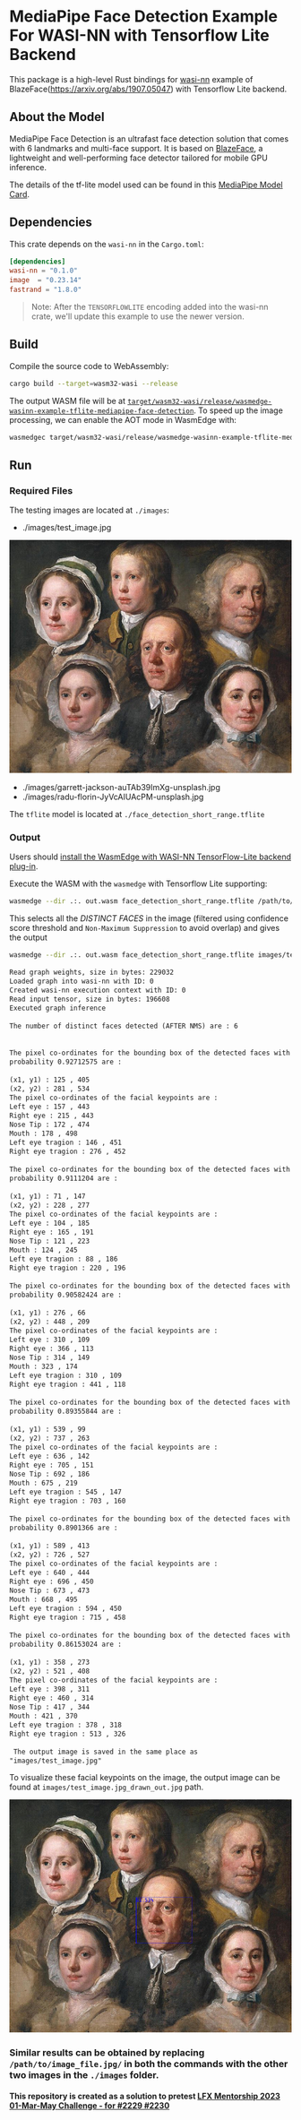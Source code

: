 # MediaPipe Face Detection Example For WASI-NN with Tensorflow Lite Backend

This package is a high-level Rust bindings for [wasi-nn] example of BlazeFace(https://arxiv.org/abs/1907.05047) with Tensorflow Lite backend.

[wasi-nn]: https://github.com/WebAssembly/wasi-nn

## About the Model
MediaPipe Face Detection is an ultrafast face detection solution that comes with 6 landmarks and multi-face support. It is based on [BlazeFace](https://arxiv.org/abs/1907.05047), a lightweight and well-performing face detector tailored for mobile GPU inference.

The details of the tf-lite model used can be found in this [MediaPipe Model Card](https://drive.google.com/file/d/1d4-xJP9PVzOvMBDgIjz6NhvpnlG9_i0S/preview).

## Dependencies

This crate depends on the `wasi-nn` in the `Cargo.toml`:

```toml
[dependencies]
wasi-nn = "0.1.0"
image  = "0.23.14"
fastrand = "1.8.0" 
```

> Note: After the `TENSORFLOWLITE` encoding added into the wasi-nn crate, we'll update this example to use the newer version.

## Build

Compile the source code to WebAssembly:

```bash
cargo build --target=wasm32-wasi --release
```

The output WASM file will be at [`target/wasm32-wasi/release/wasmedge-wasinn-example-tflite-mediapipe-face-detection`](target/wasm32-wasi/release/wasmedge-wasinn-example-tflite-mediapipe-face-detection.wasm).
To speed up the image processing, we can enable the AOT mode in WasmEdge with:

```bash
wasmedgec target/wasm32-wasi/release/wasmedge-wasinn-example-tflite-mediapipe-face-detection.wasm out.wasm
```

## Run

### Required Files

The testing images are located at `./images`:

- ./images/test_image.jpg

![6 faces in detection](./images/test_image.jpg)
- ./images/garrett-jackson-auTAb39ImXg-unsplash.jpg
- ./images/radu-florin-JyVcAIUAcPM-unsplash.jpg


The `tflite` model is located at `./face_detection_short_range.tflite`

### Output

Users should [install the WasmEdge with WASI-NN TensorFlow-Lite backend plug-in](https://wasmedge.org/book/en/write_wasm/rust/wasinn.html#get-wasmedge-with-wasi-nn-plug-in-tensorflow-lite-backend).

Execute the WASM with the `wasmedge` with Tensorflow Lite supporting:

```bash
wasmedge --dir .:. out.wasm face_detection_short_range.tflite /path/to/image_file.jpg/
```

This selects all the *DISTINCT FACES* in the image (filtered using confidence score threshold and `Non-Maximum Suppression` to avoid overlap) and gives the output

```bash
wasmedge --dir .:. out.wasm face_detection_short_range.tflite images/test_image.jpg 
```
```console
Read graph weights, size in bytes: 229032
Loaded graph into wasi-nn with ID: 0
Created wasi-nn execution context with ID: 0
Read input tensor, size in bytes: 196608
Executed graph inference

The number of distinct faces detected (AFTER NMS) are : 6 


The pixel co-ordinates for the bounding box of the detected faces with probability 0.92712575 are : 

(x1, y1) : 125 , 405
(x2, y2) : 281 , 534
The pixel co-ordinates of the facial keypoints are :
Left eye : 157 , 443 
Right eye : 215 , 443
Nose Tip : 172 , 474 
Mouth : 178 , 498 
Left eye tragion : 146 , 451 
Right eye tragion : 276 , 452 

The pixel co-ordinates for the bounding box of the detected faces with probability 0.9111204 are : 

(x1, y1) : 71 , 147
(x2, y2) : 228 , 277
The pixel co-ordinates of the facial keypoints are :
Left eye : 104 , 185 
Right eye : 165 , 191
Nose Tip : 121 , 223 
Mouth : 124 , 245 
Left eye tragion : 88 , 186 
Right eye tragion : 220 , 196 

The pixel co-ordinates for the bounding box of the detected faces with probability 0.90582424 are : 

(x1, y1) : 276 , 66
(x2, y2) : 448 , 209
The pixel co-ordinates of the facial keypoints are :
Left eye : 310 , 109 
Right eye : 366 , 113
Nose Tip : 314 , 149 
Mouth : 323 , 174 
Left eye tragion : 310 , 109 
Right eye tragion : 441 , 118 

The pixel co-ordinates for the bounding box of the detected faces with probability 0.89355844 are : 

(x1, y1) : 539 , 99
(x2, y2) : 737 , 263
The pixel co-ordinates of the facial keypoints are :
Left eye : 636 , 142 
Right eye : 705 , 151
Nose Tip : 692 , 186 
Mouth : 675 , 219 
Left eye tragion : 545 , 147 
Right eye tragion : 703 , 160 

The pixel co-ordinates for the bounding box of the detected faces with probability 0.8901366 are : 

(x1, y1) : 589 , 413
(x2, y2) : 726 , 527
The pixel co-ordinates of the facial keypoints are :
Left eye : 640 , 444 
Right eye : 696 , 450
Nose Tip : 673 , 473 
Mouth : 668 , 495 
Left eye tragion : 594 , 450 
Right eye tragion : 715 , 458 

The pixel co-ordinates for the bounding box of the detected faces with probability 0.86153024 are : 

(x1, y1) : 358 , 273
(x2, y2) : 521 , 408
The pixel co-ordinates of the facial keypoints are :
Left eye : 398 , 311 
Right eye : 460 , 314
Nose Tip : 417 , 344 
Mouth : 421 , 370 
Left eye tragion : 378 , 318 
Right eye tragion : 513 , 326 

 The output image is saved in the same place as "images/test_image.jpg"
```

To visualize these facial keypoints on the image, the output image can be found at `images/test_image.jpg_drawn_out.jpg` path.

![1 face out of 6 detected](./assets/test_image.jpg_drawn_out.jpg)

### Similar results can be obtained by replacing `/path/to/image_file.jpg/` in both the commands with the other two images in the `./images` folder. 


#### This repository is created as a solution to pretest [LFX Mentorship 2023 01-Mar-May Challenge - for #2229 #2230](https://github.com/WasmEdge/WasmEdge/discussions/2230)